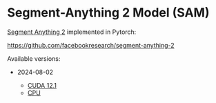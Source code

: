 # Segment-Anything 2 Model (SAM)

[Segment Anything 2](https://ai.meta.com/blog/segment-anything-2/) implemented in Pytorch:

https://github.com/facebookresearch/segment-anything-2

Available versions:

* 2024-08-02

  * [CUDA 12.1](2024-08-02_cuda12.1)
  * [CPU](2024-08-02_cpu)
